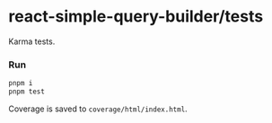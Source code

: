 # react-simple-query-builder/tests

Karma tests.


### Run
```sh
pnpm i
pnpm test
```
Coverage is saved to `coverage/html/index.html`.

